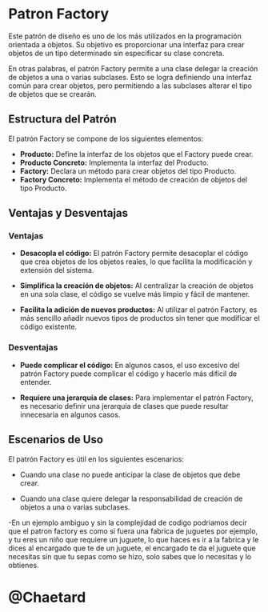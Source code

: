 # Patron Factory

Este patrón de diseño es uno de los más utilizados en la programación orientada a objetos. Su objetivo es proporcionar una interfaz para crear objetos de un tipo determinado sin especificar su clase concreta. 

En otras palabras, el patrón Factory permite a una clase delegar la creación de objetos a una o varias subclases. Esto se logra definiendo una interfaz común para crear objetos, pero permitiendo a las subclases alterar el tipo de objetos que se crearán.

## Estructura del Patrón

El patrón Factory se compone de los siguientes elementos:

- **Producto:** Define la interfaz de los objetos que el Factory puede crear.
- **Producto Concreto:** Implementa la interfaz del Producto.
- **Factory:** Declara un método para crear objetos del tipo Producto.
- **Factory Concreto:** Implementa el método de creación de objetos del tipo Producto.

## Ventajas y Desventajas

### Ventajas

- **Desacopla el código:** El patrón Factory permite desacoplar el código que crea objetos de los objetos reales, lo que facilita la modificación y extensión del sistema.

- **Simplifica la creación de objetos:** Al centralizar la creación de objetos en una sola clase, el código se vuelve más limpio y fácil de mantener.

- **Facilita la adición de nuevos productos:** Al utilizar el patrón Factory, es más sencillo añadir nuevos tipos de productos sin tener que modificar el código existente.

### Desventajas

- **Puede complicar el código:** En algunos casos, el uso excesivo del patrón Factory puede complicar el código y hacerlo más difícil de entender.

- **Requiere una jerarquía de clases:** Para implementar el patrón Factory, es necesario definir una jerarquía de clases que puede resultar innecesaria en algunos casos.

## Escenarios de Uso

El patrón Factory es útil en los siguientes escenarios:

- Cuando una clase no puede anticipar la clase de objetos que debe crear.

- Cuando una clase quiere delegar la responsabilidad de creación de objetos a una o varias subclases.


-En un ejemplo ambiguo y sin la complejidad de codigo podriamos decir que el patron factory es como si fuera una fabrica de juguetes por ejemplo, y tu eres un niño que requiere un juguete, lo que haces es ir a la fabrica y le dices al encargado que te de un juguete, el encargado te da el juguete que necesitas sin que tu sepas como se hizo, solo sabes que lo necesitas y lo obtienes.


# @Chaetard